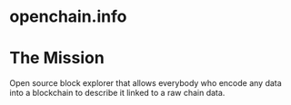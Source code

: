 openchain.info
==============

The Mission
============

Open source block explorer that allows 
everybody who encode any data into a blockchain
to describe it linked to a raw chain data.



